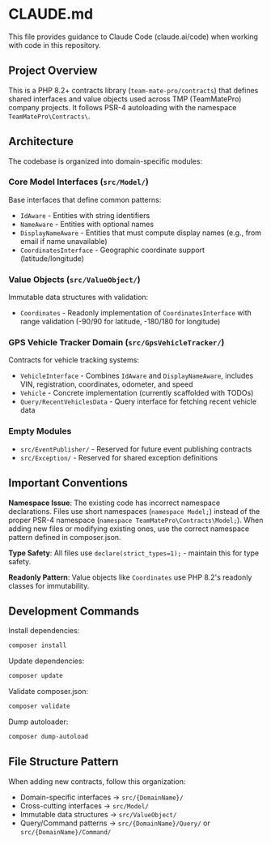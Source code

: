 # CLAUDE.md

This file provides guidance to Claude Code (claude.ai/code) when working with code in this repository.

## Project Overview

This is a PHP 8.2+ contracts library (`team-mate-pro/contracts`) that defines shared interfaces and value objects used across TMP (TeamMatePro) company projects. It follows PSR-4 autoloading with the namespace `TeamMatePro\Contracts\`.

## Architecture

The codebase is organized into domain-specific modules:

### Core Model Interfaces (`src/Model/`)
Base interfaces that define common patterns:
- `IdAware` - Entities with string identifiers
- `NameAware` - Entities with optional names
- `DisplayNameAware` - Entities that must compute display names (e.g., from email if name unavailable)
- `CoordinatesInterface` - Geographic coordinate support (latitude/longitude)

### Value Objects (`src/ValueObject/`)
Immutable data structures with validation:
- `Coordinates` - Readonly implementation of `CoordinatesInterface` with range validation (-90/90 for latitude, -180/180 for longitude)

### GPS Vehicle Tracker Domain (`src/GpsVehicleTracker/`)
Contracts for vehicle tracking systems:
- `VehicleInterface` - Combines `IdAware` and `DisplayNameAware`, includes VIN, registration, coordinates, odometer, and speed
- `Vehicle` - Concrete implementation (currently scaffolded with TODOs)
- `Query/RecentVehiclesData` - Query interface for fetching recent vehicle data

### Empty Modules
- `src/EventPublisher/` - Reserved for future event publishing contracts
- `src/Exception/` - Reserved for shared exception definitions

## Important Conventions

**Namespace Issue**: The existing code has incorrect namespace declarations. Files use short namespaces (`namespace Model;`) instead of the proper PSR-4 namespace (`namespace TeamMatePro\Contracts\Model;`). When adding new files or modifying existing ones, use the correct namespace pattern defined in composer.json.

**Type Safety**: All files use `declare(strict_types=1);` - maintain this for type safety.

**Readonly Pattern**: Value objects like `Coordinates` use PHP 8.2's readonly classes for immutability.

## Development Commands

Install dependencies:
```bash
composer install
```

Update dependencies:
```bash
composer update
```

Validate composer.json:
```bash
composer validate
```

Dump autoloader:
```bash
composer dump-autoload
```

## File Structure Pattern

When adding new contracts, follow this organization:
- Domain-specific interfaces → `src/{DomainName}/`
- Cross-cutting interfaces → `src/Model/`
- Immutable data structures → `src/ValueObject/`
- Query/Command patterns → `src/{DomainName}/Query/` or `src/{DomainName}/Command/`
